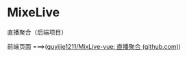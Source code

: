 # MixeLive

直播聚合（后端项目）

前端页面 ===>([guyijie1211/MixLive-vue: 直播聚合 (github.com)](https://github.com/guyijie1211/MixLive-vue))

